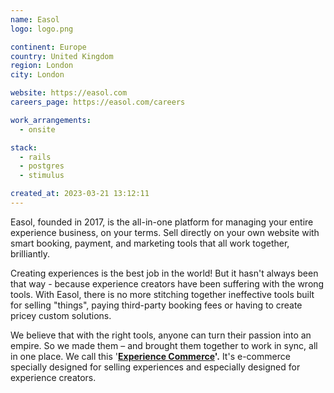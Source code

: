 ```yaml
---
name: Easol
logo: logo.png

continent: Europe
country: United Kingdom
region: London
city: London

website: https://easol.com
careers_page: https://easol.com/careers

work_arrangements:
  - onsite

stack:
  - rails
  - postgres
  - stimulus

created_at: 2023-03-21 13:12:11
---
```


Easol, founded in 2017, is the all-in-one platform for managing your entire
experience business, on your terms. Sell directly on your own website with smart
booking, payment, and marketing tools that all work together, brilliantly.

Creating experiences is the best job in the world! But it hasn't always been
that way - because experience creators have been suffering with the wrong tools.
With Easol, there is no more stitching together ineffective tools built for
selling "things", paying third-party booking fees or having to create pricey
custom solutions.

We believe that with the right tools, anyone can turn their passion into an
empire. So we made them – and brought them together to work in sync, all in one
place. We call this '**[Experience Commerce](https://easol.com/ex-commerce)'.**
It's e-commerce specially designed for selling experiences and especially
designed for experience creators.
